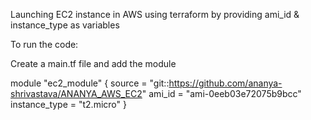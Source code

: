 Launching EC2 instance in AWS using terraform by providing ami_id & instance_type as variables

To run the code:

Create a main.tf file and add the module

module "ec2_module"
{
  source = "git::https://github.com/ananya-shrivastava/ANANYA_AWS_EC2"
  ami_id = "ami-0eeb03e72075b9bcc"
  instance_type = "t2.micro"
}



